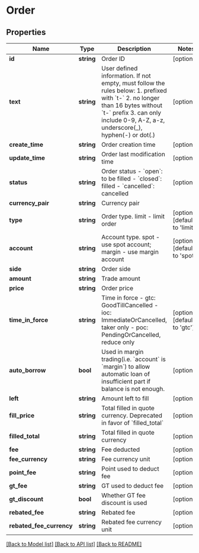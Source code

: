 # Order

## Properties
Name | Type | Description | Notes
------------ | ------------- | ------------- | -------------
**id** | **string** | Order ID | [optional] 
**text** | **string** | User defined information. If not empty, must follow the rules below:  1. prefixed with &#x60;t-&#x60; 2. no longer than 16 bytes without &#x60;t-&#x60; prefix 3. can only include 0-9, A-Z, a-z, underscore(_), hyphen(-) or dot(.) | [optional] 
**create_time** | **string** | Order creation time | [optional] 
**update_time** | **string** | Order last modification time | [optional] 
**status** | **string** | Order status  - &#x60;open&#x60;: to be filled - &#x60;closed&#x60;: filled - &#x60;cancelled&#x60;: cancelled | [optional] 
**currency_pair** | **string** | Currency pair | 
**type** | **string** | Order type. limit - limit order | [optional] [default to 'limit']
**account** | **string** | Account type. spot - use spot account; margin - use margin account | [optional] [default to 'spot']
**side** | **string** | Order side | 
**amount** | **string** | Trade amount | 
**price** | **string** | Order price | 
**time_in_force** | **string** | Time in force  - gtc: GoodTillCancelled - ioc: ImmediateOrCancelled, taker only - poc: PendingOrCancelled, reduce only | [optional] [default to 'gtc']
**auto_borrow** | **bool** | Used in margin trading(i.e. &#x60;account&#x60; is &#x60;margin&#x60;) to allow automatic loan of insufficient part if balance is not enough. | [optional] 
**left** | **string** | Amount left to fill | [optional] 
**fill_price** | **string** | Total filled in quote currency. Deprecated in favor of &#x60;filled_total&#x60; | [optional] 
**filled_total** | **string** | Total filled in quote currency | [optional] 
**fee** | **string** | Fee deducted | [optional] 
**fee_currency** | **string** | Fee currency unit | [optional] 
**point_fee** | **string** | Point used to deduct fee | [optional] 
**gt_fee** | **string** | GT used to deduct fee | [optional] 
**gt_discount** | **bool** | Whether GT fee discount is used | [optional] 
**rebated_fee** | **string** | Rebated fee | [optional] 
**rebated_fee_currency** | **string** | Rebated fee currency unit | [optional] 

[[Back to Model list]](../README.md#documentation-for-models) [[Back to API list]](../README.md#documentation-for-api-endpoints) [[Back to README]](../README.md)


